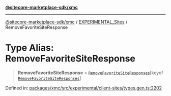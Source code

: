 [**@sitecore-marketplace-sdk/xmc**](../../../../README.md)

***

[@sitecore-marketplace-sdk/xmc](../../../../README.md) / [EXPERIMENTAL\_Sites](../README.md) / RemoveFavoriteSiteResponse

# Type Alias: RemoveFavoriteSiteResponse

> **RemoveFavoriteSiteResponse** = [`RemoveFavoriteSiteResponses`](RemoveFavoriteSiteResponses.md)\[keyof [`RemoveFavoriteSiteResponses`](RemoveFavoriteSiteResponses.md)\]

Defined in: [packages/xmc/src/experimental/client-sites/types.gen.ts:2202](https://github.com/Sitecore/marketplace-sdk/blob/main/packages/xmc/src/experimental/client-sites/types.gen.ts#L2202)
